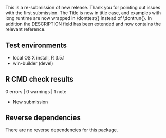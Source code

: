 This is a re-submission of new release. Thank you for pointing out issues with the first submission. The Title is now in title case, and examples with long runtime are now wrapped in \donttest{} instead of \dontrun{}. In addition the DESCRIPTION field has been extended and now contains the relevant reference.

## Test environments

* local OS X install, R 3.5.1
* win-builder (devel)

## R CMD check results

0 errors | 0 warnings | 1 note

* New submission

## Reverse dependencies

There are no reverse dependencies for this package.
